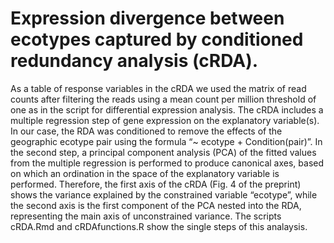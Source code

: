 # Expression divergence between ecotypes captured by conditioned redundancy analysis (cRDA).

As a table of response variables in the cRDA we used the matrix of read counts after filtering the reads using a mean count per million threshold of one as in the script for differential expression analysis. The cRDA includes a multiple regression step of gene expression on the explanatory variable(s). 
In our case, the RDA was conditioned to remove the effects of the geographic ecotype pair using the formula “~ ecotype + Condition(pair)”. 
In the second step, a principal component analysis (PCA) of the fitted values from the multiple regression is performed to produce canonical axes, based on which an ordination in the space of the explanatory variable is performed. 
Therefore, the first axis of the cRDA (Fig. 4 of the preprint) shows the variance explained by the constrained variable “ecotype”, while the second axis is the first component of the PCA nested into the RDA, representing the main axis of unconstrained variance.
The scripts cRDA.Rmd and cRDAfunctions.R show the single steps of this analaysis.
